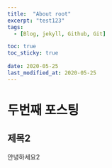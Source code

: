 ```yaml
---
title:  "About root"
excerpt: "test123"
tags:
  - [Blog, jekyll, Github, Git]

toc: true
toc_sticky: true
 
date: 2020-05-25
last_modified_at: 2020-05-25
---
```

# 두번째 포스팅
## 제목2
안녕하세요2